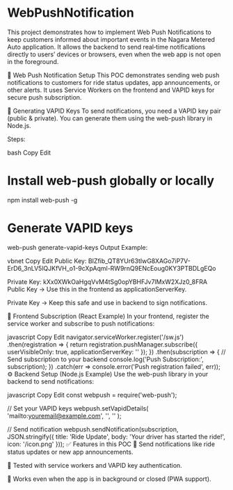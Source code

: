 # WebPushNotification
This project demonstrates how to implement Web Push Notifications to keep customers informed about important events in the Nagara Metered Auto application. It allows the backend to send real‑time notifications directly to users’ devices or browsers, even when the web app is not open in the foreground.

📌 Web Push Notification Setup
This POC demonstrates sending web push notifications to customers for ride status updates, app announcements, or other alerts.
It uses Service Workers on the frontend and VAPID keys for secure push subscription.

🔑 Generating VAPID Keys
To send notifications, you need a VAPID key pair (public & private).
You can generate them using the web-push library in Node.js.

Steps:

bash
Copy
Edit
# Install web-push globally or locally
npm install web-push -g

# Generate VAPID keys
web-push generate-vapid-keys
Output Example:

vbnet
Copy
Edit
Public Key:
BIZfib_QT8YUr63tIwG8XAGo7iP7V-ErD6_3nLV5lQJKfVH_o1-9cXpAqml-RW9rnQ9ENcEoug0KY3PTBDLgEQo

Private Key:
kXx0XWkOaHgqVvM4tSg0opYBHFJv7lMxW2XJz0_8FRA
Public Key → Use this in the frontend as applicationServerKey.

Private Key → Keep this safe and use in backend to sign notifications.

📄 Frontend Subscription (React Example)
In your frontend, register the service worker and subscribe to push notifications:

javascript
Copy
Edit
navigator.serviceWorker.register('/sw.js')
  .then(registration => {
    return registration.pushManager.subscribe({
      userVisibleOnly: true,
      applicationServerKey: '<Your Public VAPID Key Here>'
    });
  })
  .then(subscription => {
    // Send subscription to your backend
    console.log('Push Subscription:', subscription);
  })
  .catch(err => console.error('Push registration failed', err));
⚙️ Backend Setup (Node.js Example)
Use the web-push library in your backend to send notifications:

javascript
Copy
Edit
const webpush = require('web-push');

// Set your VAPID keys
webpush.setVapidDetails(
  'mailto:youremail@example.com',
  '<Your Public VAPID Key>',
  '<Your Private VAPID Key>'
);

// Send notification
webpush.sendNotification(subscription, JSON.stringify({
  title: 'Ride Update',
  body: 'Your driver has started the ride!',
  icon: '/icon.png'
}));
✅ Features in this POC
🔔 Send notifications like ride status updates or new app announcements.

📡 Tested with service workers and VAPID key authentication.

📱 Works even when the app is in background or closed (PWA support).
